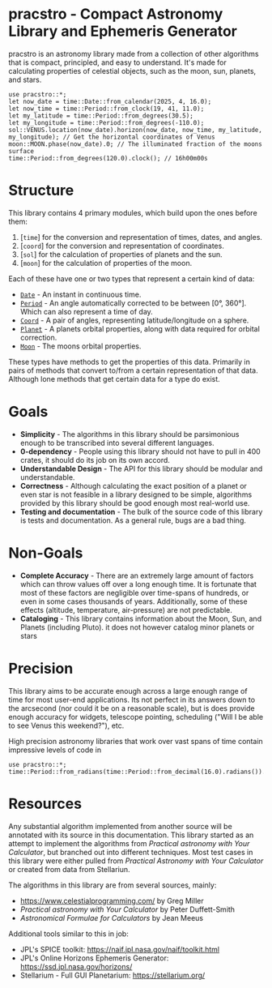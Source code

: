 # pracstro - Compact Astronomy Library and Ephemeris Generator

pracstro is an astronomy library made from a collection of other algorithms that is
compact, principled, and easy to understand. It's made for calculating properties
of celestial objects, such as the moon, sun, planets, and stars.

```
use pracstro::*;
let now_date = time::Date::from_calendar(2025, 4, 16.0);
let now_time = time::Period::from_clock(19, 41, 11.0);
let my_latitude = time::Period::from_degrees(30.5);
let my_longitude = time::Period::from_degrees(-110.0);
sol::VENUS.location(now_date).horizon(now_date, now_time, my_latitude, my_longitude); // Get the horizontal coordinates of Venus
moon::MOON.phase(now_date).0; // The illuminated fraction of the moons surface
time::Period::from_degrees(120.0).clock(); // 16h00m00s
```

# Structure
This library contains 4 primary modules, which build upon the ones before them:
1. [`time`] for the conversion and representation of times, dates, and angles.
2. [`coord`] for the conversion and representation of coordinates.
3. [`sol`] for the calculation of properties of planets and the sun.
4. [`moon`] for the calculation of properties of the moon.

Each of these have one or two types that represent a certain kind of data:
- [`Date`](time::Date) - An instant in continuous time.
- [`Period`](time::Period) - An angle automatically corrected to be between \[0°, 360°\]. Which can also represent a time of day.
- [`Coord`](coord::Coord) - A pair of angles, representing latitude/longitude on a sphere.
- [`Planet`](sol::Planet) - A planets orbital properties, along with data required for orbital correction.
- [`Moon`](moon::Moon) - The moons orbital properties.

These types have methods to get the properties of this data. Primarily in pairs of methods that convert to/from a certain
representation of that data. Although lone methods that get certain data for a type do exist.

# Goals
* **Simplicity** - The algorithms in this library should be parsimonious enough to be transcribed into several different languages.
* **0-dependency** - People using this library should not have to pull in 400 crates, it should do its job on its own accord.
* **Understandable Design** - The API for this library should be modular and understandable.
* **Correctness** - Although calculating the exact position of a planet or even star is not feasible in a library designed to be simple, algorithms
provided by this library should be good enough most real-world use.
* **Testing and documentation** - The bulk of the source code of this library is tests and documentation. As a general rule, bugs are a bad thing.

# Non-Goals
* **Complete Accuracy** - There are an extremely large amount of factors which can throw values off over a long enough time. It is fortunate that most of these factors are negligible over time-spans of hundreds, or even in some cases thousands of years. Additionally, some of these effects (altitude, temperature, air-pressure) are not predictable.
* **Cataloging** - This library contains information about the Moon, Sun, and Planets (including Pluto). it does not however catalog minor planets or stars

# Precision

This library aims to be accurate enough across a large enough range of time for most user-end applications.
Its not perfect in its answers down to the arcsecond (nor could it be on a reasonable scale),
but is does provide enough accuracy for widgets, telescope pointing, scheduling ("Will I be able to see Venus this weekend?"), etc.

High precision astronomy libraries that work over vast spans of time contain impressive levels of code in

```
use pracstro::*;
time::Period::from_radians(time::Period::from_decimal(16.0).radians()).clock();
```

# Resources

Any substantial algorithm implemented from another source will be annotated with its source in this documentation.
This library started as an attempt to implement the algorithms from *Practical astronomy with Your Calculator*,
but branched out into different techniques. Most test cases in this library were either pulled from *Practical Astronomy with Your Calculator*
or created from data from Stellariun.

The algorithms in this library are from several sources, mainly:
 * <https://www.celestialprogramming.com/> by Greg Miller
 * *Practical astronomy with Your Calculator* by Peter Duffett-Smith
 * *Astronomical Formulae for Calculators* by Jean Meeus

Additional tools similar to this in job:
 * JPL's SPICE toolkit: https://naif.jpl.nasa.gov/naif/toolkit.html
 * JPL's Online Horizons Ephemeris Generator: https://ssd.jpl.nasa.gov/horizons/
 * Stellarium - Full GUI Planetarium: https://stellarium.org/
